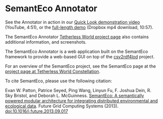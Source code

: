 SemantEco Annotator
===================

See the Annotator in action in our [Quick Look demonstration video](http://www.youtube.com/watch?v=pKO5NwgWnyc) 
(YouTube, 4:51), or the [full-length demo](https://dl.dropboxusercontent.com/u/86966501/semanteco-annotator.mp4) (Dropbox mp4 download, 10:57).

The SemantEco Annotator [Tetherless World project page](http://tw.rpi.edu/web/project/SemantEcoAnnotator) 
also contains additional information, and screenshots.

The SemantEco Annotator is a web application built on the SemantEco
framework to provide a web-based GUI on top of the
[csv2rdf4lod](https://github.com/timrdf/csv2rdf4lod-automation)
project.

For an overview of the SemantEco project, see the SemantEco page at
the [project page at Tetherless World
Constellation](http://tw.rpi.edu/web/project/SemantEco).

To cite SemantEco, please use the following citation:

Evan W. Patton, Patrice Seyed, Ping Wang, Linyun Fu, F. Joshua Dein,
R. Sky Bristol, and Deborah L. McGuinness. [SemantEco: A semantically
powered modular architecture for integrating distributed environmental
and ecological
data](https://www.sciencedirect.com/science/article/pii/S0167739X13001969). Future
Grid Computing Systems (2013). [doi:10.1016/j.future.2013.09.017](http://dx.doi.org/10.1016/j.future.2013.09.017)